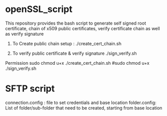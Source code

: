 # openSSL_script
This repository provides the bash script to generate self signed root certificate, chain of x509 public certificates, verify certificate chain as well as verify signature 

1. To Create public chain setup :
./create_cert_chain.sh

2. To verify public certificate & verify signature
./sign_verify.sh

Permission 
sudo chmod u+x ./create_cert_chain.sh
#sudo chmod u+x ./sign_verify.sh

# SFTP script
connection.config : file to set credentials and base location
folder.config: List of folder/sub-folder that need to be created, starting from base location